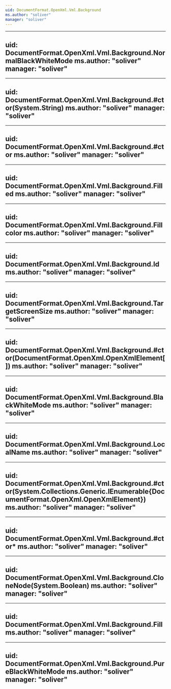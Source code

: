 ```yaml
---
uid: DocumentFormat.OpenXml.Vml.Background
ms.author: "soliver"
manager: "soliver"
---
```


---
uid: DocumentFormat.OpenXml.Vml.Background.NormalBlackWhiteMode
ms.author: "soliver"
manager: "soliver"
---

---
uid: DocumentFormat.OpenXml.Vml.Background.#ctor(System.String)
ms.author: "soliver"
manager: "soliver"
---

---
uid: DocumentFormat.OpenXml.Vml.Background.#ctor
ms.author: "soliver"
manager: "soliver"
---

---
uid: DocumentFormat.OpenXml.Vml.Background.Filled
ms.author: "soliver"
manager: "soliver"
---

---
uid: DocumentFormat.OpenXml.Vml.Background.Fillcolor
ms.author: "soliver"
manager: "soliver"
---

---
uid: DocumentFormat.OpenXml.Vml.Background.Id
ms.author: "soliver"
manager: "soliver"
---

---
uid: DocumentFormat.OpenXml.Vml.Background.TargetScreenSize
ms.author: "soliver"
manager: "soliver"
---

---
uid: DocumentFormat.OpenXml.Vml.Background.#ctor(DocumentFormat.OpenXml.OpenXmlElement[])
ms.author: "soliver"
manager: "soliver"
---

---
uid: DocumentFormat.OpenXml.Vml.Background.BlackWhiteMode
ms.author: "soliver"
manager: "soliver"
---

---
uid: DocumentFormat.OpenXml.Vml.Background.LocalName
ms.author: "soliver"
manager: "soliver"
---

---
uid: DocumentFormat.OpenXml.Vml.Background.#ctor(System.Collections.Generic.IEnumerable{DocumentFormat.OpenXml.OpenXmlElement})
ms.author: "soliver"
manager: "soliver"
---

---
uid: DocumentFormat.OpenXml.Vml.Background.#ctor*
ms.author: "soliver"
manager: "soliver"
---

---
uid: DocumentFormat.OpenXml.Vml.Background.CloneNode(System.Boolean)
ms.author: "soliver"
manager: "soliver"
---

---
uid: DocumentFormat.OpenXml.Vml.Background.Fill
ms.author: "soliver"
manager: "soliver"
---

---
uid: DocumentFormat.OpenXml.Vml.Background.PureBlackWhiteMode
ms.author: "soliver"
manager: "soliver"
---
